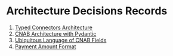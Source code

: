 # Architecture Decisions Records

1. [Typed Connectors Architecture](./0001_typed_connectors.md)
2. [CNAB Architecture with Pydantic](./0002_cnab_architecture_pydantic.md)
3. [Ubiquitous Language of CNAB Fields](./0003_ubiquitous_language_of_cnab_fields.md)
4. [Payment Amount Format](./0004_payment_amount_format.md)
